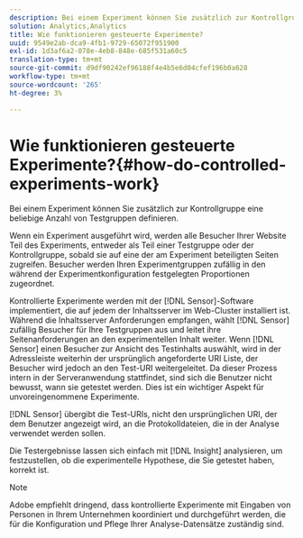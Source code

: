 ```yaml
---
description: Bei einem Experiment können Sie zusätzlich zur Kontrollgruppe eine beliebige Anzahl von Testgruppen definieren.
solution: Analytics,Analytics
title: Wie funktionieren gesteuerte Experimente?
uuid: 9549e2ab-dca9-4fb1-9729-65072f951900
exl-id: 1d3af6a2-078e-4eb8-848e-685f531a60c5
translation-type: tm+mt
source-git-commit: d9df90242ef96188f4e4b5e6d04cfef196b0a628
workflow-type: tm+mt
source-wordcount: '265'
ht-degree: 3%

---
```


# Wie funktionieren gesteuerte Experimente?{#how-do-controlled-experiments-work}

Bei einem Experiment können Sie zusätzlich zur Kontrollgruppe eine beliebige Anzahl von Testgruppen definieren.

Wenn ein Experiment ausgeführt wird, werden alle Besucher Ihrer Website Teil des Experiments, entweder als Teil einer Testgruppe oder der Kontrollgruppe, sobald sie auf eine der am Experiment beteiligten Seiten zugreifen. Besucher werden Ihren Experimentgruppen zufällig in den während der Experimentkonfiguration festgelegten Proportionen zugeordnet.

Kontrollierte Experimente werden mit der [!DNL Sensor]-Software implementiert, die auf jedem der Inhaltsserver im Web-Cluster installiert ist. Während die Inhaltsserver Anforderungen empfangen, wählt [!DNL Sensor] zufällig Besucher für Ihre Testgruppen aus und leitet ihre Seitenanforderungen an den experimentellen Inhalt weiter. Wenn [!DNL Sensor] einen Besucher zur Ansicht des Testinhalts auswählt, wird in der Adressleiste weiterhin der ursprünglich angeforderte URI Liste, der Besucher wird jedoch an den Test-URI weitergeleitet. Da dieser Prozess intern in der Serveranwendung stattfindet, sind sich die Benutzer nicht bewusst, wann sie getestet werden. Dies ist ein wichtiger Aspekt für unvoreingenommene Experimente.

[!DNL Sensor] übergibt die Test-URIs, nicht den ursprünglichen URI, der dem Benutzer angezeigt wird, an die Protokolldateien, die in der Analyse verwendet werden sollen.

Die Testergebnisse lassen sich einfach mit [!DNL Insight] analysieren, um festzustellen, ob die experimentelle Hypothese, die Sie getestet haben, korrekt ist.

>[!NOTE]
>
>Adobe empfiehlt dringend, dass kontrollierte Experimente mit Eingaben von Personen in Ihrem Unternehmen koordiniert und durchgeführt werden, die für die Konfiguration und Pflege Ihrer Analyse-Datensätze zuständig sind.

